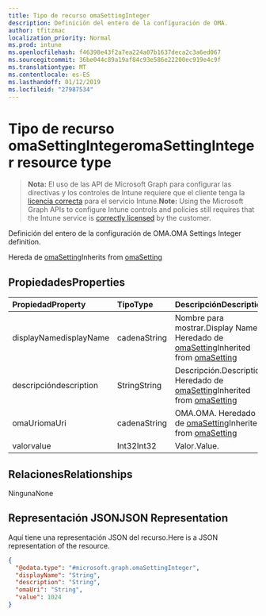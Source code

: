 ```yaml
---
title: Tipo de recurso omaSettingInteger
description: Definición del entero de la configuración de OMA.
author: tfitzmac
localization_priority: Normal
ms.prod: intune
ms.openlocfilehash: f46398e43f2a7ea224a07b1637deca2c3a6ed067
ms.sourcegitcommit: 36be044c89a19af84c93e586e22200ec919e4c9f
ms.translationtype: MT
ms.contentlocale: es-ES
ms.lasthandoff: 01/12/2019
ms.locfileid: "27987534"
---
```

# <a name="omasettinginteger-resource-type"></a><span data-ttu-id="e4c48-103">Tipo de recurso omaSettingInteger</span><span class="sxs-lookup"><span data-stu-id="e4c48-103">omaSettingInteger resource type</span></span>

> <span data-ttu-id="e4c48-104">**Nota:** El uso de las API de Microsoft Graph para configurar las directivas y los controles de Intune requiere que el cliente tenga la [licencia correcta](https://go.microsoft.com/fwlink/?linkid=839381) para el servicio Intune.</span><span class="sxs-lookup"><span data-stu-id="e4c48-104">**Note:** Using the Microsoft Graph APIs to configure Intune controls and policies still requires that the Intune service is [correctly licensed](https://go.microsoft.com/fwlink/?linkid=839381) by the customer.</span></span>

<span data-ttu-id="e4c48-105">Definición del entero de la configuración de OMA.</span><span class="sxs-lookup"><span data-stu-id="e4c48-105">OMA Settings Integer definition.</span></span>

<span data-ttu-id="e4c48-106">Hereda de [omaSetting](../resources/intune-deviceconfig-omasetting.md)</span><span class="sxs-lookup"><span data-stu-id="e4c48-106">Inherits from [omaSetting](../resources/intune-deviceconfig-omasetting.md)</span></span>

## <a name="properties"></a><span data-ttu-id="e4c48-107">Propiedades</span><span class="sxs-lookup"><span data-stu-id="e4c48-107">Properties</span></span>
|<span data-ttu-id="e4c48-108">Propiedad</span><span class="sxs-lookup"><span data-stu-id="e4c48-108">Property</span></span>|<span data-ttu-id="e4c48-109">Tipo</span><span class="sxs-lookup"><span data-stu-id="e4c48-109">Type</span></span>|<span data-ttu-id="e4c48-110">Descripción</span><span class="sxs-lookup"><span data-stu-id="e4c48-110">Description</span></span>|
|:---|:---|:---|
|<span data-ttu-id="e4c48-111">displayName</span><span class="sxs-lookup"><span data-stu-id="e4c48-111">displayName</span></span>|<span data-ttu-id="e4c48-112">cadena</span><span class="sxs-lookup"><span data-stu-id="e4c48-112">String</span></span>|<span data-ttu-id="e4c48-113">Nombre para mostrar.</span><span class="sxs-lookup"><span data-stu-id="e4c48-113">Display Name.</span></span> <span data-ttu-id="e4c48-114">Heredado de [omaSetting](../resources/intune-deviceconfig-omasetting.md)</span><span class="sxs-lookup"><span data-stu-id="e4c48-114">Inherited from [omaSetting](../resources/intune-deviceconfig-omasetting.md)</span></span>|
|<span data-ttu-id="e4c48-115">descripción</span><span class="sxs-lookup"><span data-stu-id="e4c48-115">description</span></span>|<span data-ttu-id="e4c48-116">String</span><span class="sxs-lookup"><span data-stu-id="e4c48-116">String</span></span>|<span data-ttu-id="e4c48-117">Descripción.</span><span class="sxs-lookup"><span data-stu-id="e4c48-117">Description.</span></span> <span data-ttu-id="e4c48-118">Heredado de [omaSetting](../resources/intune-deviceconfig-omasetting.md)</span><span class="sxs-lookup"><span data-stu-id="e4c48-118">Inherited from [omaSetting](../resources/intune-deviceconfig-omasetting.md)</span></span>|
|<span data-ttu-id="e4c48-119">omaUri</span><span class="sxs-lookup"><span data-stu-id="e4c48-119">omaUri</span></span>|<span data-ttu-id="e4c48-120">cadena</span><span class="sxs-lookup"><span data-stu-id="e4c48-120">String</span></span>|<span data-ttu-id="e4c48-121">OMA.</span><span class="sxs-lookup"><span data-stu-id="e4c48-121">OMA.</span></span> <span data-ttu-id="e4c48-122">Heredado de [omaSetting](../resources/intune-deviceconfig-omasetting.md)</span><span class="sxs-lookup"><span data-stu-id="e4c48-122">Inherited from [omaSetting](../resources/intune-deviceconfig-omasetting.md)</span></span>|
|<span data-ttu-id="e4c48-123">valor</span><span class="sxs-lookup"><span data-stu-id="e4c48-123">value</span></span>|<span data-ttu-id="e4c48-124">Int32</span><span class="sxs-lookup"><span data-stu-id="e4c48-124">Int32</span></span>|<span data-ttu-id="e4c48-125">Valor.</span><span class="sxs-lookup"><span data-stu-id="e4c48-125">Value.</span></span>|

## <a name="relationships"></a><span data-ttu-id="e4c48-126">Relaciones</span><span class="sxs-lookup"><span data-stu-id="e4c48-126">Relationships</span></span>
<span data-ttu-id="e4c48-127">Ninguna</span><span class="sxs-lookup"><span data-stu-id="e4c48-127">None</span></span>
## <a name="json-representation"></a><span data-ttu-id="e4c48-128">Representación JSON</span><span class="sxs-lookup"><span data-stu-id="e4c48-128">JSON Representation</span></span>
<span data-ttu-id="e4c48-129">Aquí tiene una representación JSON del recurso.</span><span class="sxs-lookup"><span data-stu-id="e4c48-129">Here is a JSON representation of the resource.</span></span>
<!-- {
  "blockType": "resource",
  "@odata.type": "microsoft.graph.omaSettingInteger"
}
-->
``` json
{
  "@odata.type": "#microsoft.graph.omaSettingInteger",
  "displayName": "String",
  "description": "String",
  "omaUri": "String",
  "value": 1024
}
```



